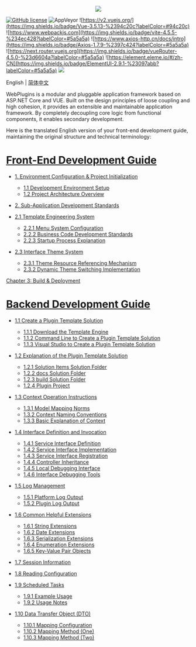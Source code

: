 <p align="center" dir="auto">
  <a href="https://opensource.ganweicloud.com" rel="nofollow">
    <img style="max-width:100%;" src="https://github.com/ganweisoft/WebPlugins/blob/main/src/logo.jpg">
  </a>
</p>

[![GitHub license](https://camo.githubusercontent.com/5eaf3ed8a7e8ccb15c21d967b8635ac79e8b1865da3a5ccf78d2572a3e10738a/68747470733a2f2f696d672e736869656c64732e696f2f6769746875622f6c6963656e73652f646f746e65742f6173706e6574636f72653f636f6c6f723d253233306230267374796c653d666c61742d737175617265)](https://github.com/ganweisoft/WebPlugins/blob/main/LICENSE) ![AppVeyor](https://ci.appveyor.com/api/projects/status/v8gfh6pe2u2laqoa?svg=true) ![https://v2.vuejs.org/](https://img.shields.io/badge/Vue-3.5.13-%2394c20c?labelColor=#94c20c) ![https://www.webpackjs.com](https://img.shields.io/badge/vite-4.5.5-%234ec428?labelColor=#5a5a5a) ![https://www.axios-http.cn/docs/intro](https://img.shields.io/badge/Axios-1.7.9-%2397c424?labelColor=#5a5a5a) ![https://next.router.vuejs.org](https://img.shields.io/badge/vueRouter-4.5.0-%23d6604a?labelColor=#5a5a5a) ![https://element.eleme.io/#/zh-CN](https://img.shields.io/badge/ElementUI-2.9.1-%23097abb?labelColor=#5a5a5a) ![](https://img.shields.io/badge/join-discord-infomational)

English | [简体中文](README-CN.md)

WebPlugins is a modular and pluggable application framework based on ASP.NET Core and VUE. Built on the design principles of loose coupling and high cohesion, it provides an extensible and maintainable application framework. By completely decoupling core logic from functional components, it enables secondary development.

Here is the translated English version of your front-end development guide, maintaining the original structure and technical terminology:

# [Front-End Development Guide](https://github.com/ganweisoft/WebPlugins/wiki/Front‐End-Development-Guide)
- [1. Environment Configuration & Project Initialization](https://github.com/ganweisoft/WebPlugins/wiki/front%E2%80%90end#1-install-using-nvm)
  - [1.1 Development Environment Setup](https://github.com/ganweisoft/WebPlugins/wiki/front%E2%80%90end%E2%80%90CN#1-%E4%BD%BF%E7%94%A8nvm%E5%AE%89%E8%A3%85)
  - [1.2 Project Architecture Overview](https://github.com/ganweisoft/WebPlugins/wiki/front%E2%80%90end#2-project-structure-description)

- [2. Sub-Application Development Standards](https://github.com/ganweisoft/WebPlugins/wiki/front%E2%80%90end#3-sub-application-development)
- [2.1 Template Engineering System](https://github.com/ganweisoft/WebPlugins/wiki/front%E2%80%90end%E2%80%90CN#31-%E7%A4%BA%E4%BE%8B%E6%A8%A1%E6%9D%BF%E6%96%87%E4%BB%B6%E7%BB%93%E6%9E%84%E8%AE%BE%E5%A4%87%E8%81%94%E5%8A%A8)
  - [2.2.1 Menu System Configuration](https://github.com/ganweisoft/WebPlugins/wiki/front%E2%80%90end#32-configuration-menu)
  - [2.2.2 Business Code Development Standards](https://github.com/ganweisoft/WebPlugins/wiki/front%E2%80%90end#33-code-development)
  - [2.2.3 Startup Process Explanation](https://github.com/ganweisoft/WebPlugins/wiki/front%E2%80%90end#34-startup-project)

- [2.3 Interface Theme System](https://github.com/ganweisoft/WebPlugins/wiki/front%E2%80%90end%E2%80%90CN#35-%E4%B8%BB%E9%A2%98%E9%85%8D%E7%BD%AE)
  - [2.3.1 Theme Resource Referencing Mechanism](https://github.com/ganweisoft/WebPlugins/wiki/front%E2%80%90end#351-topic-citation)
  - [2.3.2 Dynamic Theme Switching Implementation](https://github.com/ganweisoft/WebPlugins/wiki/front%E2%80%90end#352-theme-switching)

[Chapter 3: Build & Deployment](https://github.com/ganweisoft/WebPlugins/wiki/front%E2%80%90end#4-sub-application-packaging)


# [Backend Development Guide](https://github.com/ganweisoft/WebPlugins/wiki/Backend-Development-Guide)
- [1.1 Create a Plugin Template Solution](https://github.com/ganweisoft/WebPlugins/wiki/back%E2%80%90end#11-create-a-plugin-template-solution)
  - [1.1.1 Download the Template Engine](https://github.com/ganweisoft/WebPlugins/wiki/back%E2%80%90end#111-download-the-template-engine)
  - [1.1.2 Command Line to Create a Plugin Template Solution](https://github.com/ganweisoft/WebPlugins/wiki/back%E2%80%90end#112-command-line-to-create-a-plugin-template-solution)
  - [1.1.3 Visual Studio to Create a Plugin Template Solution](https://github.com/ganweisoft/WebPlugins/wiki/back%E2%80%90end#113-visual-studio-to-create-a-plugin-template-solution)

- [1.2 Explanation of the Plugin Template Solution](https://github.com/ganweisoft/WebPlugins/wiki/back%E2%80%90end#12-explination-of-the-plugin-template-solution)
  - [1.2.1 Solution Items Solution Folder](https://github.com/ganweisoft/WebPlugins/wiki/back%E2%80%90end#121-solution-items-solution-folder)
  - [1.2.2 docs Solution Folder](https://github.com/ganweisoft/WebPlugins/wiki/back%E2%80%90end#122-docs-solution-folder)
  - [1.2.3 build Solution Folder](https://github.com/ganweisoft/WebPlugins/wiki/back%E2%80%90end#123-build-solution-folder)
  - [1.2.4 Plugin Project](https://github.com/ganweisoft/WebPlugins/wiki/back%E2%80%90end#124-plugin-project)

- [1.3 Context Operation Instructions](https://github.com/ganweisoft/WebPlugins/wiki/back%E2%80%90end#13-context-operation-instructions)
  - [1.3.1 Model Mapping Norms](https://github.com/ganweisoft/WebPlugins/wiki/back%E2%80%90end#131-model-mapping-norms)
  - [1.3.2 Context Naming Conventions](https://github.com/ganweisoft/WebPlugins/wiki/back%E2%80%90end#132-context-naming-conventions)
  - [1.3.3 Basic Explanation of Context](https://github.com/ganweisoft/WebPlugins/wiki/back%E2%80%90end#133-basic-explanation-of-context)

- [1.4 Interface Definition and Invocation](https://github.com/ganweisoft/WebPlugins/wiki/back%E2%80%90end#14-interface-definition-and-invocation)
  - [1.4.1 Service Interface Definition](https://github.com/ganweisoft/WebPlugins/wiki/back%E2%80%90end#141-service-interface-definition)
  - [1.4.2 Service Interface Implementation](https://github.com/ganweisoft/WebPlugins/wiki/back%E2%80%90end#142-service-interface-implementation)
  - [1.4.3 Service Interface Registration](https://github.com/ganweisoft/WebPlugins/wiki/back%E2%80%90end#143-service-interface-registration)
  - [1.4.4 Controller Inheritance](https://github.com/ganweisoft/WebPlugins/wiki/back%E2%80%90end#144-controller-inheritance)
  - [1.4.5 Local Debugging Interface](https://github.com/ganweisoft/WebPlugins/wiki/back%E2%80%90end#145-local-debugging-interface)
  - [1.4.6 Interface Debugging Tools](https://github.com/ganweisoft/WebPlugins/wiki/back%E2%80%90end#146-interface-debugging-tools)

- [1.5 Log Management](https://github.com/ganweisoft/WebPlugins/wiki/back%E2%80%90end#15-log-management)
  - [1.5.1 Platform Log Output](https://github.com/ganweisoft/WebPlugins/wiki/back%E2%80%90end#151-platform-log-output)
  - [1.5.2 Plugin Log Output](https://github.com/ganweisoft/WebPlugins/wiki/back%E2%80%90end#152-plugin-log-output)

- [1.6 Common Helpful Extensions](https://github.com/ganweisoft/WebPlugins/wiki/back%E2%80%90end#16-common-helpful-extensions)
  - [1.6.1 String Extensions](https://github.com/ganweisoft/WebPlugins/wiki/back%E2%80%90end#161-string-extensions)
  - [1.6.2 Date Extensions](https://github.com/ganweisoft/WebPlugins/wiki/back%E2%80%90end#162-date-extensions)
  - [1.6.3 Serialization Extensions](https://github.com/ganweisoft/WebPlugins/wiki/back%E2%80%90end#163-serialization-extensions)
  - [1.6.4 Enumeration Extensions](https://github.com/ganweisoft/WebPlugins/wiki/back%E2%80%90end#164-enumeration-extensions)
  - [1.6.5 Key-Value Pair Objects](https://github.com/ganweisoft/WebPlugins/wiki/back%E2%80%90end#165-key-value-pair-objects)

- [1.7 Session Information](https://github.com/ganweisoft/WebPlugins/wiki/back%E2%80%90end#17-session-information)
- [1.8 Reading Configuration](https://github.com/ganweisoft/WebPlugins/wiki/back%E2%80%90end#18-reading-configuration)
- [1.9 Scheduled Tasks](https://github.com/ganweisoft/WebPlugins/wiki/back%E2%80%90end#19-scheduled-tasks)
  - [1.9.1 Example Usage](https://github.com/ganweisoft/WebPlugins/wiki/back%E2%80%90end#191-example-usage)
  - [1.9.2 Usage Notes](https://github.com/ganweisoft/WebPlugins/wiki/back%E2%80%90end#192-usage-notes)
- [1.10 Data Transfer Object (DTO)](https://github.com/ganweisoft/WebPlugins/wiki/back%E2%80%90end#110-data-transfer-object-dto)
  - [1.10.1 Mapping Configuration](https://github.com/ganweisoft/WebPlugins/wiki/back%E2%80%90end#1101-mapping-configuration)
  - [1.10.2 Mapping Method (One)](https://github.com/ganweisoft/WebPlugins/wiki/back%E2%80%90end#1102-mapping-method-one)
  - [1.10.3 Mapping Method (Two)](https://github.com/ganweisoft/WebPlugins/wiki/back%E2%80%90end#1103-mapping-method-two)

